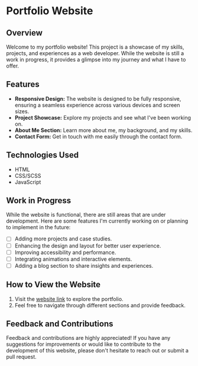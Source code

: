 
# Portfolio Website


## Overview

Welcome to my portfolio website! This project is a showcase of my skills, projects, and experiences as a web developer. While the website is still a work in progress, it provides a glimpse into my journey and what I have to offer.

## Features

- **Responsive Design:** The website is designed to be fully responsive, ensuring a seamless experience across various devices and screen sizes.
- **Project Showcase:** Explore my projects and see what I've been working on.
- **About Me Section:** Learn more about me, my background, and my skills.
- **Contact Form:** Get in touch with me easily through the contact form.

## Technologies Used

- HTML
- CSS/SCSS
- JavaScript

## Work in Progress

While the website is functional, there are still areas that are under development. Here are some features I'm currently working on or planning to implement in the future:

- [ ] Adding more projects and case studies.
- [ ] Enhancing the design and layout for better user experience.
- [ ] Improving accessibility and performance.
- [ ] Integrating animations and interactive elements.
- [ ] Adding a blog section to share insights and experiences.

## How to View the Website

1. Visit the [website link](https://ydvankit1.github.io/Portfolio/) to explore the portfolio.
2. Feel free to navigate through different sections and provide feedback.

## Feedback and Contributions

Feedback and contributions are highly appreciated! If you have any suggestions for improvements or would like to contribute to the development of this website, please don't hesitate to reach out or submit a pull request.
